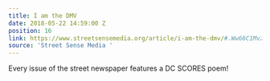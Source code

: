 ```yaml
---
title: I am the DMV
date: 2018-05-22 14:59:00 Z
position: 16
link: https://www.streetsensemedia.org/article/i-am-the-dmv/#.Ww66C1MvzVo
source: 'Street Sense Media '
---
```


Every issue of the street newspaper features a DC SCORES poem!